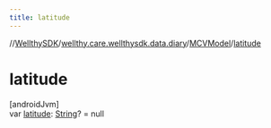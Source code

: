 ```yaml
---
title: latitude
---
```

//[WellthySDK](../../../index.html)/[wellthy.care.wellthysdk.data.diary](../index.html)/[MCVModel](index.html)/[latitude](latitude.html)



# latitude



[androidJvm]\
var [latitude](latitude.html): [String](https://kotlinlang.org/api/latest/jvm/stdlib/kotlin/-string/index.html)? = null




